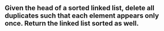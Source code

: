 ## Given the head of a sorted linked list, delete all duplicates such that each element appears only once. Return the linked list sorted as well. <br> 
